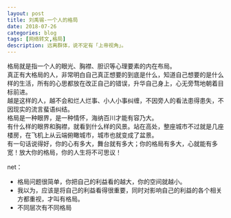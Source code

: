 ```yaml
---
layout: post
title: 刘禹锡-一个人的格局
date: 2018-07-26
categories: blog
tags: [网络转文,格局]
description: 远离群体，说不定有「上帝视角」。
---
```


格局就是指一个人的眼光、胸襟、胆识等心理要素的内在布局。  
真正有大格局的人，非常明白自己真正想要的到底是什么，知道自己想要的是什么样的生活，所有的心思都放在改正自己的错误，升华自己身上，心无旁骛地朝着目标前进。  
越是这样的人，越不会和烂人烂事、小人小事纠缠，不因旁人的看法患得患失，不因现实的流言蜚语纠结。  
格局是一种眼界，是一种情怀，海纳百川才能有容乃大。  
有什么样的眼界和胸襟，就看到什么样的风景。站在高处，整座城市不过就是几座楼房，在飞机上从云端俯瞰城市，城市也就变成了盆景。  
有一句话说得好，你的心有多大，舞台就有多大；你的格局有多大，心就能有多宽！放大你的格局，你的人生将不可思议！

net：
- 格局问题很简单，你把自己的利益看的越大，你的空间就越小。
- 我以为，应该是将自己的利益看得很重要，同时对影响自己的利益的各个相关方都重视，才叫有格局。
- 不同层次有不同格局
